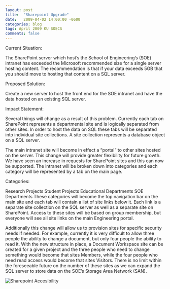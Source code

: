 ```yaml
---
layout: post
title:  "Sharepoint Upgrade"
date:   2009-04-02 14:00:00 -0600
categories: blog
tags: April 2009 KU SOECS
comments: false
---
```

Current Situation:

The SharePoint server which host’s the School of Engineering’s (SOE) intranet has exceeded the Microsoft recommended size for a single server hosting content. The recommendation is that if your data exceeds 5GB that you should move to hosting that content on a SQL server.

Proposed Solution:

Create a new server to host the front end for the SOE intranet and have the data hosted on an existing SQL server.

Impact Statement:

Several things will change as a result of this problem. Currently each tab on SharePoint represents a departmental site and is logically separated from other sites. In order to host the data on SQL these tabs will be separated into individual site collections. A site collection represents a database object on a SQL server.

The main intranet site will become in effect a “portal” to other sites hosted on the server. This change will provide greater flexibility for future growth. We have seen an increase in requests for SharePoint sites and this can now be supported. The intranet will be broken down into categories and each category will be represented by a tab on the main page.

Categories:

Research Projects
Student Projects
Educational Departments
SOE Departments
These categories will become the top navigation bar on the main site and each tab will contain a list of site links below it. Each link is a separate site collection on the SQL server as well as a separate site on SharePoint. Access to these sites will be based on group membership, but everyone will see all site links on the main Engineering portal.

Additionally this change will allow us to provision sites for specific security needs if needed. For example, currently it is very difficult to allow three people the ability to change a document, but only four people the ability to read it. With the new structure in place, a Document Workspace site can be created for a given project and the three people who need to change something would become that sites Members, while the four people who need read access would become that sites Visitors. There is no limit within the foreseeable future on the number of these sites as we can expand the SQL server to store data on the SOE’s Storage Area Network (SAN).

![Sharepoint Accesibility](https://prdwebappstorage.blob.core.windows.net/pattontech/images/SharepointAccessibility.jpg)
